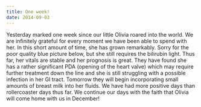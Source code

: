 ```yaml
---
title: One week!
date: 2014-09-03
---
```


Yesterday marked one week since our little Olivia roared into the world.  We are infinitely grateful for every moment we have been able to spend with her.  In this short amount of time, she has grown remarkably.  Sorry for the poor quality blue picture below, but she still requires the bilirubin light.  Thus far, her vitals are stable and her prognosis is great.  They have found she has a rather significant PDA (opening of the heart valve) which may require further treatment down the line and she is still struggling with a possible infection in her GI tract. Tomorrow they will begin incorporating small amounts of breast milk into her fluids.  We have had more positive days than rollercoaster days thus far.  We continue our days with the faith that Olivia will come home with us in December!